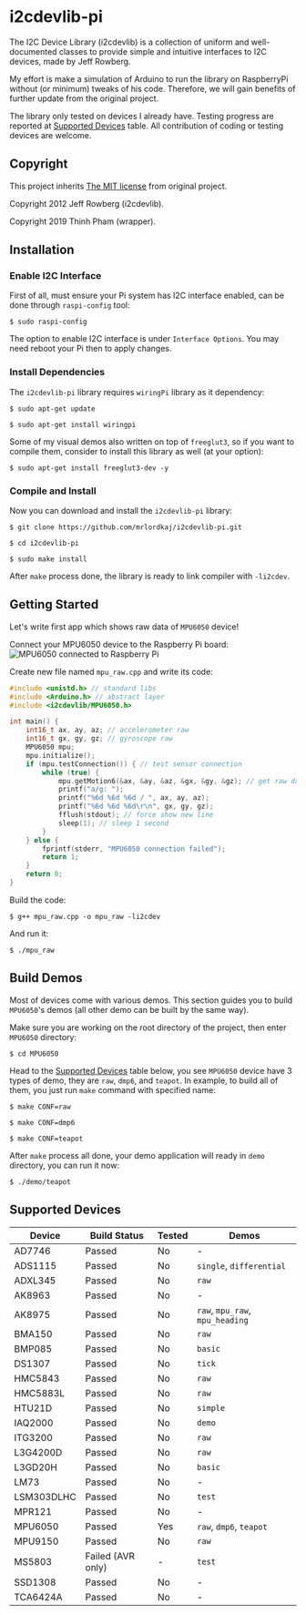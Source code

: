 # i2cdevlib-pi

The I2C Device Library (i2cdevlib) is a collection of uniform and well-documented classes to provide simple
and intuitive interfaces to I2C devices, made by Jeff Rowberg.

My effort is make a simulation of Arduino to run the library on RaspberryPi without (or minimum) tweaks of his code.
Therefore, we will gain benefits of further update from the original project.

The library only tested on devices I already have. Testing progress are reported at [Supported Devices](#supported-devices) table.
All contribution of coding or testing devices are welcome.

## Copyright

This project inherits [The MIT license](LICENSE) from original project.

Copyright 2012 Jeff Rowberg (i2cdevlib).

Copyright 2019 Thinh Pham (wrapper).

## Installation

### Enable I2C Interface

First of all, must ensure your Pi system has I2C interface enabled, can be done through `raspi-config` tool:
```
$ sudo raspi-config
```
The option to enable I2C interface is under `Interface Options`. You may need reboot your Pi then to apply changes.

### Install Dependencies

The `i2cdevlib-pi` library requires `wiringPi` library as it dependency:
```
$ sudo apt-get update

$ sudo apt-get install wiringpi
```

Some of my visual demos also written on top of `freeglut3`, so if you want to compile them, consider to install this library as well (at your option):
```
$ sudo apt-get install freeglut3-dev -y
```

### Compile and Install

Now you can download and install the `i2cdevlib-pi` library:
```
$ git clone https://github.com/mrlordkaj/i2cdevlib-pi.git

$ cd i2cdevlib-pi

$ sudo make install
```
After `make` process done, the library is ready to link compiler with `-li2cdev`.

## Getting Started

Let's write first app which shows raw data of `MPU6050` device!

Connect your MPU6050 device to the Raspberry Pi board:
![MPU6050 connected to Raspberry Pi](https://www.electronicwings.com/public/images/user_images/images/Raspberry%20Pi/RaspberryPi_Interface/RaspberryPi_MPU6050/MPU6050_interface_with_Raspberry%20Pi.png)

Create new file named `mpu_raw.cpp` and write its code:
```c++
#include <unistd.h> // standard libs
#include <Arduino.h> // abstract layer
#include <i2cdevlib/MPU6050.h>

int main() {
    int16_t ax, ay, az; // accelerometer raw
    int16_t gx, gy, gz; // gyroscope raw
    MPU6050 mpu;
    mpu.initialize();
    if (mpu.testConnection()) { // test sensor connection
        while (true) {
            mpu.getMotion6(&ax, &ay, &az, &gx, &gy, &gz); // get raw data
            printf("a/g: ");
            printf("%6d %6d %6d / ", ax, ay, az);
            printf("%6d %6d %6d\r\n", gx, gy, gz);
            fflush(stdout); // force show new line
            sleep(1); // sleep 1 second
        }
    } else {
        fprintf(stderr, "MPU6050 connection failed");
        return 1;
    }
    return 0;
}
```

Build the code:
```
$ g++ mpu_raw.cpp -o mpu_raw -li2cdev
```

And run it:
```
$ ./mpu_raw
```

## Build Demos

Most of devices come with various demos. This section guides you to build `MPU6050`'s demos (all other demo can be built by the same way).

Make sure you are working on the root directory of the project, then enter `MPU6050` directory:
```
$ cd MPU6050
```

Head to the [Supported Devices](#supported-devices) table below, you see `MPU6050` device have 3 types of demo, they are `raw`, `dmp6`, and `teapot`.
In example, to build all of them, you just run `make` command with specified name:
```
$ make CONF=raw

$ make CONF=dmp6

$ make CONF=teapot
```

After `make` process all done, your demo application will ready in `demo` directory, you can run it now:
```
$ ./demo/teapot
```

## Supported Devices

| Device | Build Status | Tested | Demos |
| --- | --- | --- | --- |
| AD7746 | Passed | No | - |
| ADS1115 | Passed | No | `single`, `differential` |
| ADXL345 | Passed | No | `raw` |
| AK8963 | Passed | No | - |
| AK8975 | Passed | No | `raw`, `mpu_raw`, `mpu_heading` |
| BMA150 | Passed | No | `raw` |
| BMP085 | Passed | No | `basic` |
| DS1307 | Passed | No | `tick` |
| HMC5843 | Passed | No | `raw` |
| HMC5883L | Passed | No | `raw` |
| HTU21D | Passed | No | `simple` |
| IAQ2000 | Passed | No | `demo` |
| ITG3200 | Passed | No | `raw` |
| L3G4200D | Passed | No | `raw` |
| L3GD20H | Passed | No | `basic` |
| LM73 | Passed | No | - |
| LSM303DLHC | Passed | No | `test` |
| MPR121 | Passed | No | - |
| MPU6050 | Passed | Yes | `raw`, `dmp6`, `teapot` |
| MPU9150 | Passed | No | `raw` |
| MS5803 | Failed (AVR only) | - | `test` |
| SSD1308 | Passed | No | - |
| TCA6424A | Passed | No | - |
